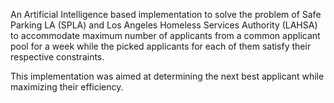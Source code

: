 An Artificial Intelligence based implementation to solve the problem of Safe Parking LA (SPLA) and Los Angeles Homeless Services Authority (LAHSA) to accommodate maximum number of applicants from a common applicant pool for a week while the picked applicants for each of them satisfy their respective constraints.

This implementation was aimed at determining the next best applicant while maximizing their efficiency.
